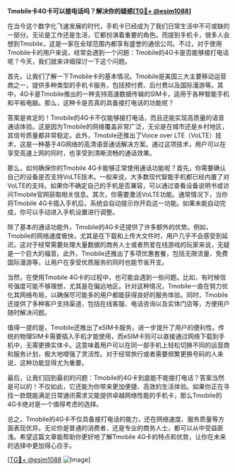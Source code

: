 **Tmobile卡4G卡可以接电话吗？解决你的疑惑[[TG💪+ @esim1088](https://t.me/s/esim1088)]**

在当今这个数字化飞速发展的时代，手机卡已经成为了我们日常生活中不可或缺的一部分。无论是工作还是生活，它都扮演着重要的角色。而提到手机卡，很多人会想到Tmobile，这是一家在全球范围内都享有盛誉的通信公司。不过，对于使用Tmobile卡的用户来说，经常会遇到一个问题：Tmobile的4G卡是否能够接打电话呢？今天，我们就来详细探讨一下这个问题。

首先，让我们了解一下Tmobile卡的基本情况。Tmobile是美国三大主要移动运营商之一，提供多种类型的手机卡服务，包括预付费、后付费以及国际漫游等。其中，4G卡是Tmobile推出的一种支持高速数据传输的SIM卡，适用于各种智能手机和平板电脑。那么，这种卡是否真的具备接打电话的功能呢？

答案是肯定的！Tmobile的4G卡不仅能够接打电话，而且还能实现高质量的语音通话体验。这是因为Tmobile的网络覆盖非常广泛，无论是在城市还是乡村地区，其信号质量都非常稳定。此外，Tmobile还推出了Voice over LTE（VoLTE）技术，这是一种基于4G网络的高清语音通话解决方案。通过这项技术，用户可以在享受高速上网的同时，也享受到清晰流畅的通话效果。

那么，如何确保你的Tmobile 4G卡能够正常使用通话功能呢？首先，你需要确认自己的设备是否支持VoLTE技术。一般来说，大多数现代智能手机都已经内置了对VoLTE的支持。如果你不确定自己的手机是否兼容，可以通过查看设备说明书或访问Tmobile官网获取相关信息。其次，你需要激活VoLTE功能。通常情况下，当你将Tmobile 4G卡插入手机后，系统会自动提示你开启这一功能。如果未能自动完成，你可以手动进入手机设置进行调整。

除了基本的通话功能外，Tmobile的4G卡还提供了许多额外的优势。例如，Tmobile的网络速度极快，尤其是在下载和上传大文件时，用户几乎不会感受到延迟。这对于经常需要处理大量数据的商务人士或者热爱在线游戏的玩家来说，无疑是一个巨大的福音。此外，Tmobile还推出了多项优惠套餐，包括无限流量、免费国际漫游等，让用户在享受优质服务的同时也能节省开支。

当然，在使用Tmobile 4G卡的过程中，也可能会遇到一些问题。比如，有时候信号强度可能不够理想，尤其是在偏远地区。针对这种情况，Tmobile一直在努力优化其网络布局，以确保尽可能多的用户都能获得良好的服务体验。同时，Tmobile还提供了多种客户支持渠道，包括在线客服、电话咨询以及实体门店等，方便用户随时解决问题。

值得一提的是，Tmobile还推出了eSIM卡服务，进一步提升了用户的便利性。传统的物理SIM卡需要插入手机才能使用，而eSIM卡则可以直接通过网络下载到手机中，无需更换实体卡。这意味着用户可以在同一部手机上轻松切换不同的运营商和服务计划，极大地增强了灵活性。对于经常旅行或者需要频繁更换号码的人来说，这种功能显得尤为重要。

最后，让我们回到最初的问题：Tmobile的4G卡到底能不能接打电话？答案当然是可以的！不仅如此，它还能为你带来更加便捷、高效的生活体验。如果你正在寻找一款既能满足日常通讯需求又能提供卓越网络性能的手机卡，那么Tmobile的4G卡绝对是一个值得考虑的选择。

总之，Tmobile的4G卡不仅具备接打电话的能力，还在网络速度、服务质量等方面表现优异。无论你是普通的消费者，还是专业的商务人士，都可以从中受益匪浅。希望这篇文章能帮助你更好地了解Tmobile 4G卡的特点和优势，让你在未来的选择中更加得心应手。

[[TG💪+ @esim1088](https://t.me/s/esim1088) ![Image](https://i.postimg.cc/4NQfJmqS/Snipaste-2025-05-13-00-14-12.png)]